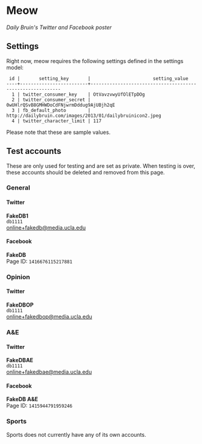 # Meow
*Daily Bruin's Twitter and Facebook poster*

## Settings
Right now, meow requires the following settings defined in the settings model:

```
 id |       setting_key       |                       setting_value
----+-------------------------+-----------------------------------------------------------
  1 | twitter_consumer_key    | OtVavzvwyUfOlETpDOg
  2 | twitter_consumer_secret | 0wUHlrQSvB8GMHWDoCdFNjwrmDddug9AjUBjh2qE
  3 | fb_default_photo        | http://dailybruin.com/images/2013/01/dailybruinicon2.jpeg
  4 | twitter_character_limit | 117
```

Please note that these are sample values.

## Test accounts
These are only used for testing and are set as private. When testing is over, these accounts should be deleted and removed from this page.

### General
#### Twitter
**FakeDB1**    
`db1111`    
online+fakedb@media.ucla.edu

#### Facebook
**FakeDB**    
Page ID: `1416676115217881`

### Opinion
#### Twitter
**FakeDBOP**    
`db1111`    
online+fakedbop@media.ucla.edu

### A&E
#### Twitter
**FakeDBAE**    
`db1111`    
online+fakedbae@media.ucla.edu

#### Facebook
**FakeDB A&E**    
Page ID: `1415944791959246`

### Sports
Sports does not currently have any of its own accounts.
